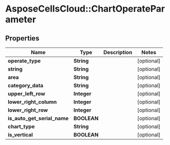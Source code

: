 # AsposeCellsCloud::ChartOperateParameter

## Properties
Name | Type | Description | Notes
------------ | ------------- | ------------- | -------------
**operate_type** | **String** |  | [optional] 
**string** | **String** |  | [optional] 
**area** | **String** |  | [optional] 
**category_data** | **String** |  | [optional] 
**upper_left_row** | **Integer** |  | [optional] 
**lower_right_column** | **Integer** |  | [optional] 
**lower_right_row** | **Integer** |  | [optional] 
**is_auto_get_serial_name** | **BOOLEAN** |  | [optional] 
**chart_type** | **String** |  | [optional] 
**is_vertical** | **BOOLEAN** |  | [optional] 


